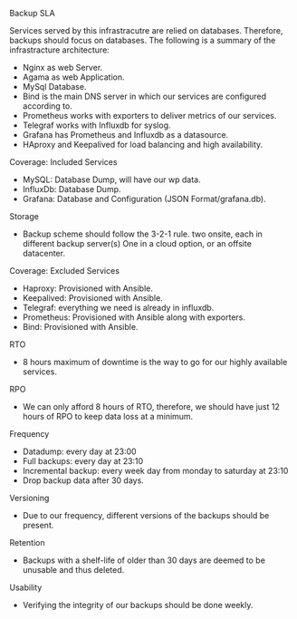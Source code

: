 Backup SLA

Services served by this infrastracutre are relied on databases.
Therefore, backups should focus on databases.
The following is a summary of the infrastracture architecture:

- Nginx as web Server.
- Agama as web Application.
- MySql Database.
- Bind is the main DNS server in which our services are configured according to.
- Prometheus works with exporters to deliver metrics of our services.
- Telegraf works with Influxdb for syslog.
- Grafana has Prometheus and Influxdb as a datasource.
- HAproxy and Keepalived for load balancing and high availability.

Coverage: Included Services
- MySQL: Database Dump, will have our wp data.
- InfluxDb: Database Dump.
- Grafana: Database and Configuration (JSON Format/grafana.db).

Storage
- Backup scheme should follow the 3-2-1 rule.
two onsite, each in different backup server(s)
One in a cloud option, or an offsite datacenter.

Coverage: Excluded Services
- Haproxy: Provisioned with Ansible.
- Keepalived: Provisioned with Ansible.
- Telegraf: everything we need is already in influxdb.
- Prometheus: Provisioned with Ansible along with exporters.
- Bind: Provisioned with Ansible.

RTO
- 8 hours maximum of downtime is the way to go for our highly available services.

RPO
- We can only afford 8 hours of RTO, therefore, we should have just 12 hours of RPO to keep data loss at a minimum.

Frequency
- Datadump: every day at 23:00
- Full backups: every day at 23:10
- Incremental backup: every week day from monday to saturday at 23:10
- Drop backup data after 30 days.

Versioning
- Due to our frequency, different versions of the backups should be present.

Retention
- Backups with a shelf-life of older than 30 days are deemed to be unusable and thus deleted.

Usability
- Verifying the integrity of our backups should be done weekly.
